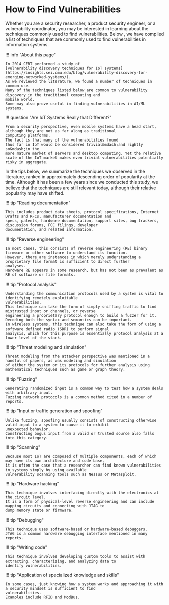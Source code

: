 # How to Find Vulnerabilities

Whether you are a security researcher, a product security engineer, or a
vulnerability coordinator, you may be interested in learning about the
techniques commonly used to find vulnerabilities. 
Below , we have compiled a list of techniques that are commonly used to find vulnerabilities in
information systems. 


!!! info "About this page"

    In 2014 CERT performed a study of
    [vulnerability discovery techniques for IoT systems](https://insights.sei.cmu.edu/blog/vulnerability-discovery-for-emerging-networked-systems/).
    As we reviewed the literature, we found a number of techniques in common use. 
    Many of the techniques listed below are common to vulnerability discovery in the traditional computing and
    mobile world.
    Some may also prove useful in finding vulnerabilities in AI/ML systems.


!!! question "Are IoT Systems Really that Different?"

    From a security perspective, even mobile systems have a head start, although they are not as far along as traditional
    computing platforms. 
    The fact is that many of the vulnerabilities found
    thus far in IoT would be considered trivial&mdash;and rightly so&mdash;in the
    more mature market of servers and desktop computing. Yet the relative
    scale of the IoT market makes even trivial vulnerabilities potentially
    risky in aggregate.

In the tips below, we summarize the techniques we observed in the
literature, ranked in approximately descending order of
popularity at the time. Although it has been a few years since we
conducted this study, we believe that the techniques are still relevant
today, although their relative popularity may have shifted.


!!! tip "Reading documentation"

    This includes product data sheets, protocol specifications, Internet Drafts and RFCs, manufacturer documentation and
    specs, patents, hardware documentation, support sites, bug trackers, discussion forums, FCC filings, developer 
    documentation, and related information.

!!! tip "Reverse engineering"

    In most cases, this consists of reverse engineering (RE) binary firmware or other software to understand its function.
    However, there are instances in which merely understanding a proprietary file format is sufficient to direct further
    analyses.
    Hardware RE appears in some research, but has not been as prevalent as RE of software or file formats.

!!! tip "Protocol analysis"

    Understanding the communication protocols used by a system is vital to identifying remotely exploitable
    vulnerabilities.
    This technique can take the form of simply sniffing traffic to find mistrusted input or channels, or reverse 
    engineering a proprietary protocol enough to build a fuzzer for it.
    Decoding both the syntax and semantics can be important.
    In wireless systems, this technique can also take the form of using a software defined radio (SDR) to perform signal
    analysis, which for this purpose is essentially protocol analysis at a lower level of the stack.

!!! tip "Threat modeling and simulation"

    Threat modeling from the attacker perspective was mentioned in a handful of papers, as was modeling and simulation
    of either the system or its protocols for further analysis using mathematical techniques such as game or graph theory.

!!! tip "Fuzzing"

    Generating randomized input is a common way to test how a system deals with arbitrary input.
    Fuzzing network protocols is a common method cited in a number of reports.

!!! tip "Input or traffic generation and spoofing"

    Unlike fuzzing, spoofing usually consists of constructing otherwise valid input to a system to cause it to exhibit
    unexpected behavior.
    Constructing bogus input from a valid or trusted source also falls into this category.

!!! tip "Scanning"

    Because most IoT are composed of multiple components, each of which may have its own architecture and code base, 
    it is often the case that a researcher can find known vulnerabilities in systems simply by using available 
    vulnerability scanning tools such as Nessus or Metasploit.

!!! tip "Hardware hacking"

    This technique involves interfacing directly with the electronics at the circuit level.
    It is a form of physical-level reverse engineering and can include mapping circuits and connecting with JTAG to 
    dump memory state or firmware.

!!! tip "Debugging"

    This technique uses software-based or hardware-based debuggers.
    JTAG is a common hardware debugging interface mentioned in many reports.

!!! tip "Writing code"

    This technique involves developing custom tools to assist with extracting, characterizing, and analyzing data to
    identify vulnerabilities.

!!! tip "Application of specialized knowledge and skills"

    In some cases, just knowing how a system works and approaching it with a security mindset is sufficient to find
    vulnerabilities.
    Examples include RFID and ModBus.

